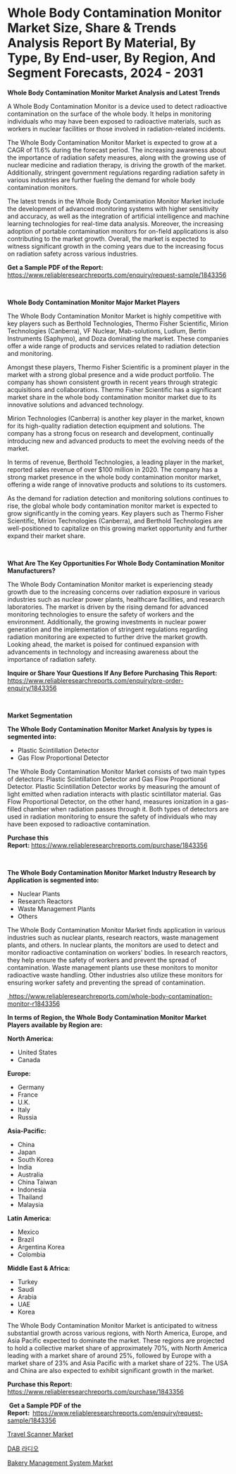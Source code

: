 <p><h1>Whole Body Contamination Monitor Market Size, Share & Trends Analysis Report By Material, By Type, By End-user, By Region, And Segment Forecasts, 2024 - 2031</h1></p><p><strong>Whole Body Contamination Monitor Market Analysis and Latest Trends</strong></p>
<p><p>A Whole Body Contamination Monitor is a device used to detect radioactive contamination on the surface of the whole body. It helps in monitoring individuals who may have been exposed to radioactive materials, such as workers in nuclear facilities or those involved in radiation-related incidents.</p><p>The Whole Body Contamination Monitor Market is expected to grow at a CAGR of 11.6% during the forecast period. The increasing awareness about the importance of radiation safety measures, along with the growing use of nuclear medicine and radiation therapy, is driving the growth of the market. Additionally, stringent government regulations regarding radiation safety in various industries are further fueling the demand for whole body contamination monitors.</p><p>The latest trends in the Whole Body Contamination Monitor Market include the development of advanced monitoring systems with higher sensitivity and accuracy, as well as the integration of artificial intelligence and machine learning technologies for real-time data analysis. Moreover, the increasing adoption of portable contamination monitors for on-field applications is also contributing to the market growth. Overall, the market is expected to witness significant growth in the coming years due to the increasing focus on radiation safety across various industries.</p></p>
<p><strong>Get a Sample PDF of the Report:&nbsp;</strong> <a href="https://www.reliableresearchreports.com/enquiry/request-sample/1843356">https://www.reliableresearchreports.com/enquiry/request-sample/1843356</a></p>
<p>&nbsp;</p>
<p><strong>Whole Body Contamination Monitor Major Market Players</strong></p>
<p><p>The Whole Body Contamination Monitor Market is highly competitive with key players such as Berthold Technologies, Thermo Fisher Scientific, Mirion Technologies (Canberra), VF Nuclear, Mab-solutions, Ludlum, Bertin Instruments (Saphymo), and Doza dominating the market. These companies offer a wide range of products and services related to radiation detection and monitoring.</p><p>Amongst these players, Thermo Fisher Scientific is a prominent player in the market with a strong global presence and a wide product portfolio. The company has shown consistent growth in recent years through strategic acquisitions and collaborations. Thermo Fisher Scientific has a significant market share in the whole body contamination monitor market due to its innovative solutions and advanced technology.</p><p>Mirion Technologies (Canberra) is another key player in the market, known for its high-quality radiation detection equipment and solutions. The company has a strong focus on research and development, continually introducing new and advanced products to meet the evolving needs of the market.</p><p>In terms of revenue, Berthold Technologies, a leading player in the market, reported sales revenue of over $100 million in 2020. The company has a strong market presence in the whole body contamination monitor market, offering a wide range of innovative products and solutions to its customers.</p><p>As the demand for radiation detection and monitoring solutions continues to rise, the global whole body contamination monitor market is expected to grow significantly in the coming years. Key players such as Thermo Fisher Scientific, Mirion Technologies (Canberra), and Berthold Technologies are well-positioned to capitalize on this growing market opportunity and further expand their market share.</p></p>
<p>&nbsp;</p>
<p><strong>What Are The Key Opportunities For Whole Body Contamination Monitor Manufacturers?</strong></p>
<p><p>The Whole Body Contamination Monitor market is experiencing steady growth due to the increasing concerns over radiation exposure in various industries such as nuclear power plants, healthcare facilities, and research laboratories. The market is driven by the rising demand for advanced monitoring technologies to ensure the safety of workers and the environment. Additionally, the growing investments in nuclear power generation and the implementation of stringent regulations regarding radiation monitoring are expected to further drive the market growth. Looking ahead, the market is poised for continued expansion with advancements in technology and increasing awareness about the importance of radiation safety.</p></p>
<p><strong>Inquire or Share Your Questions If Any Before Purchasing This Report:</strong> <a href="https://www.reliableresearchreports.com/enquiry/pre-order-enquiry/1843356">https://www.reliableresearchreports.com/enquiry/pre-order-enquiry/1843356</a></p>
<p>&nbsp;</p>
<p><strong>Market Segmentation</strong></p>
<p><strong>The Whole Body Contamination Monitor Market Analysis by types is segmented into:</strong></p>
<p><ul><li>Plastic Scintillation Detector</li><li>Gas Flow Proportional Detector</li></ul></p>
<p><p>The Whole Body Contamination Monitor Market consists of two main types of detectors: Plastic Scintillation Detector and Gas Flow Proportional Detector. Plastic Scintillation Detector works by measuring the amount of light emitted when radiation interacts with plastic scintillator material. Gas Flow Proportional Detector, on the other hand, measures ionization in a gas-filled chamber when radiation passes through it. Both types of detectors are used in radiation monitoring to ensure the safety of individuals who may have been exposed to radioactive contamination.</p></p>
<p><strong>Purchase this Report:&nbsp;</strong><a href="https://www.reliableresearchreports.com/purchase/1843356">https://www.reliableresearchreports.com/purchase/1843356</a></p>
<p>&nbsp;</p>
<p><strong>The Whole Body Contamination Monitor Market Industry Research by Application is segmented into:</strong></p>
<p><ul><li>Nuclear Plants</li><li>Research Reactors</li><li>Waste Management Plants</li><li>Others</li></ul></p>
<p><p>The Whole Body Contamination Monitor Market finds application in various industries such as nuclear plants, research reactors, waste management plants, and others. In nuclear plants, the monitors are used to detect and monitor radioactive contamination on workers' bodies. In research reactors, they help ensure the safety of workers and prevent the spread of contamination. Waste management plants use these monitors to monitor radioactive waste handling. Other industries also utilize these monitors for ensuring worker safety and preventing the spread of contamination.</p></p>
<p><a href="https://www.reliableresearchreports.com/whole-body-contamination-monitor-r1843356">&nbsp;https://www.reliableresearchreports.com/whole-body-contamination-monitor-r1843356</a></p>
<p><strong>In terms of Region, the Whole Body Contamination Monitor Market Players available by Region are:</strong></p>
<p>
    <p> <strong> North America: </strong>
        <ul>
            <li>United States</li>
            <li>Canada</li>
        </ul>
        </p> 
    <p> <strong> Europe: </strong>
        <ul>
            <li>Germany</li>
            <li>France</li>
            <li>U.K.</li>
            <li>Italy</li>
            <li>Russia</li>
        </ul>
        </p> 
    <p> <strong> Asia-Pacific: </strong>
        <ul>
            <li>China</li>
            <li>Japan</li>
            <li>South Korea</li>
            <li>India</li>
            <li>Australia</li>
            <li>China Taiwan</li>
            <li>Indonesia</li>
            <li>Thailand</li>
            <li>Malaysia</li>
        </ul>
        </p> 
    <p> <strong> Latin America: </strong>
        <ul>
            <li>Mexico</li>
            <li>Brazil</li>
            <li>Argentina Korea</li>
            <li>Colombia</li>
        </ul>
        </p> 
    <p> <strong> Middle East & Africa: </strong>
        <ul>
            <li>Turkey</li>
            <li>Saudi</li>
            <li>Arabia</li>
            <li>UAE</li>
            <li>Korea</li>
        </ul>
    </p>
    </p>
<p><p>The Whole Body Contamination Monitor Market is anticipated to witness substantial growth across various regions, with North America, Europe, and Asia Pacific expected to dominate the market. These regions are projected to hold a collective market share of approximately 70%, with North America leading with a market share of around 25%, followed by Europe with a market share of 23% and Asia Pacific with a market share of 22%. The USA and China are also expected to exhibit significant growth in the market.</p></p>
<p><strong>Purchase this Report: </strong><a href="https://www.reliableresearchreports.com/purchase/1843356">https://www.reliableresearchreports.com/purchase/1843356</a></p>
<p>&nbsp;<strong>Get a Sample PDF of the Report:&nbsp;&nbsp;</strong><a href="https://www.reliableresearchreports.com/enquiry/request-sample/1843356">https://www.reliableresearchreports.com/enquiry/request-sample/1843356</a></p>
<p><strong></strong></p>
<p><p><a href="https://github.com/indrystar/Market-Research-Report-List-3/blob/main/travel-scanner-market.md">Travel Scanner Market</a></p><p><a href="https://github.com/PercyHagernes9778/Market-Research-Report-List-1/blob/main/908201533315.md">DAB 라디오</a></p><p><a href="https://crocus-run-b5a.notion.site/Bakery-Management-System-Market-The-Key-To-Successful-Business-Strategy-Forecast-Till-2031-d860b3b6890744a4a0da375989fed308">Bakery Management System Market</a></p></p>